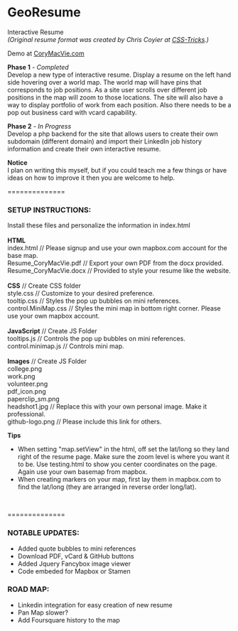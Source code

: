 GeoResume
==============

Interactive Resume <br />
<em>(Original resume format was created by Chris Coyier at <a href="http://css-tricks.com/one-page-resume-site/" target="_blank">CSS-Tricks</a>.)</em>

Demo at <a href="http://www.corymacvie.com" target="_blank">CoryMacVie.com</a>

<strong>Phase 1</strong> - <em>Completed</em><br />
Develop a new type of interactive resume. Display a resume on the left hand side hovering over a world map.
The world map will have pins that corresponds to job positions.  As a site user scrolls over different job positions in
the map will zoom to those locations.  The site will also have a way to display portfolio of work from each position. 
Also there needs to be a pop out business card with vcard capability. 

<strong>Phase 2</strong> - <em>In Progress</em><br />
Develop a php backend for the site that allows users to create their own subdomain (different domain) and import their LinkedIn job history information and create their own interactive resume. 

<strong>Notice</strong><br />
I plan on writing this myself, but if you could teach me a few things or have ideas on how to improve it then you are welcome to help.

==============

<h3>SETUP INSTRUCTIONS:</h3>

Install these files and personalize the information in index.html<br />
<br />
<strong>HTML</strong> <br />
index.html // Please signup and use your own mapbox.com account for the base map.<br />
Resume_CoryMacVie.pdf // Export your own PDF from the docx provided.<br />
Resume_CoryMacVie.docx // Provided to style your resume like the website.<br />
<br />
<strong>CSS</strong> // Create CSS folder<br />
style.css  // Customize to your desired preference. <br />
tooltip.css // Styles the pop up bubbles on mini references.<br />
control.MiniMap.css // Styles the mini map in bottom right corner.  Please use your own mapbox account.<br />
<br />
<strong>JavaScript</strong> // Create JS Folder<br />
tooltips.js  // Controls the pop up bubbles on mini references.<br />
control.minimap.js // Controls mini map.<br />
<br />
<strong>Images</strong> // Create JS Folder<br /> 
college.png<br />
work.png<br />
volunteer.png<br />
pdf_icon.png<br />
paperclip_sm.png<br />
headshot1.jpg // Replace this with your own personal image. Make it professional. <br />
github-logo.png // Please include this link for others. <br />

<strong>Tips</strong> <br />
- When setting "map.setView" in the html, off set the lat/long so they land right of the resume page. Make sure the zoom level is where you want it to be.  Use testing.html to show you center coordinates on the page. Again use your own basemap from mapbox.
- When creating markers on your map, first lay them in mapbox.com to find the lat/long (they are arranged in reverse order long/lat). 
<br />

==============

<h3>NOTABLE UPDATES:</h3>

- Added quote bubbles to mini references
- Download PDF, vCard & GitHub buttons
- Added Jquery Fancybox image viewer
- Code embeded for Mapbox or Stamen

<h3>ROAD MAP:</h3>

- Linkedin integration for easy creation of new resume
- Pan Map slower?
- Add Foursquare history to the map
